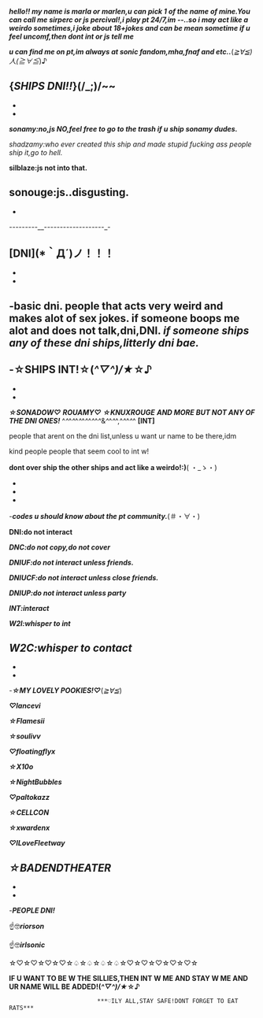 ***hello!! my name is marla or marlen,u can pick 1 of the name of mine.You can call me sirperc or js percival!,i play pt 24/7,im --..so i may act like a weirdo sometimes,i joke about 18+jokes and can be mean sometime
if u feel uncomf,then dont int or js tell me***


***u can find me on pt,im always at sonic fandom,mha,fnaf and etc..***(*≧∀≦)人(≧∀≦*)♪

{***SHIPS DNI!!***}(/_;)/~~
-
-
-

***sonamy:no,js NO,feel free to go to the trash if u ship sonamy dudes.***

*shadzamy:who ever created this ship and made stupid fucking ass people ship it,go to hell.*

**silblaze:js not into that.**

**sonouge:js..disgusting.**
-
-
-_-_-_-_-_-_-_-_-__-_-_-_-_-_-_-_-_-_-_-_-_-_-_-_-_-_-_-_-

**[DNI]**(*｀Д´)ノ！！！
-
-
-

-basic dni.
people that acts very weird and makes alot of sex jokes.
if someone boops me alot and does not talk,dni,DNI.
***if someone ships any of these dni ships,litterly dni bae.***
-
-**☆SHIPS INT!☆**(*^▽^)/★*☆♪
-
-
-
***☆SONADOW♡***
***ROUAMY♡***
***☆KNUXROUGE***
***AND MORE BUT NOT ANY OF THE DNI ONES!***
^*^*^*^*^*^*^*^*^*^*^*^*&*^*^*^*^,^*^*^*^*^
**[INT]**

people that arent on the dni list,unless u want ur name to be there,idm

kind people
people that seem cool to int w!

**dont over ship the other ships and act like a weirdo!:)**( ・_ゝ・)

-
-
-




-***codes u should know about the pt community.***(＃・∀・)

**DNI:do not interact**

***DNC:do not copy,do not cover***

***DNIUF:do not interact unless friends.***

***DNIUCF:do not interact unless close friends.***

***DNIUP:do not interact unless party***

***INT:interact***

***W2I:whisper to int***

***W2C:whisper to contact***
-
-
-
-***☆MY LOVELY POOKIES!♡***(*≧∀≦*)

***♡lancevi***

***☆Flamesii***

***☆soulivv***

***♡floatingflyx***

***☆X10o***

***☆NightBubbles***

***♡paltokazz***

***☆CELLCON***

***☆xwardenx***

***♡ILoveFleetway***

***☆BADENDTHEATER***
-

-

-
-***PEOPLE DNI!***

☝️🤓***riorson***

☝️🤓***irlsonic***

☆♡☆♡☆♡☆♡☆♤☆♤☆♤☆♤☆♡☆♡☆♡☆♡☆♡☆

**IF U WANT TO BE W THE SILLIES,THEN INT W ME AND STAY W ME AND UR NAME WILL BE ADDED!(*^▽^)/★*☆♪**






                             ***♡ILY ALL,STAY SAFE!DONT FORGET TO EAT RATS***
